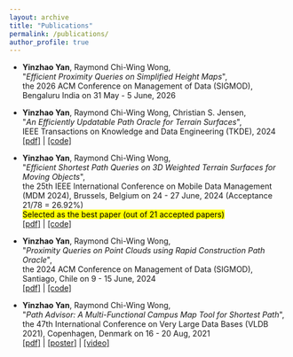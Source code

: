 ```yaml
---
layout: archive
title: "Publications"
permalink: /publications/
author_profile: true
---
```


* **Yinzhao Yan**, Raymond Chi-Wing Wong,  
"*Efficient Proximity Queries on Simplified Height Maps*",  
the 2026 ACM Conference on Management of Data (SIGMOD), Bengaluru India on 31 May - 5 June, 2026

* **Yinzhao Yan**, Raymond Chi-Wing Wong, Christian S. Jensen,  
"*An Efficiently Updatable Path Oracle for Terrain Surfaces*",  
IEEE Transactions on Knowledge and Data Engineering (TKDE), 2024  
[[pdf]](https://yanyinzhao.github.io/files/TKDE2024-UpdatedStructureTerrain-paper.pdf) | [[code]](https://github.com/yanyinzhao/UpdatedStructureTerrainCode) 

* **Yinzhao Yan**, Raymond Chi-Wing Wong,  
"*Efficient Shortest Path Queries on 3D Weighted Terrain Surfaces for Moving Objects*",  
the 25th IEEE International Conference on Mobile Data Management (MDM 2024), Brussels, Belgium on 24 - 27 June, 2024 (Acceptance 21/78 = 26.92%)  
<mark style="background-color: #FFFF00">Selected as the best paper (out of 21 accepted papers)</mark>  
[[pdf]](https://yanyinzhao.github.io/files/MDM2024-WeightedTerrain-paper.pdf) | [[code]](https://github.com/yanyinzhao/WeightedTerrainCode) 

* **Yinzhao Yan**, Raymond Chi-Wing Wong,  
"*Proximity Queries on Point Clouds using Rapid Construction Path Oracle*",  
the 2024 ACM Conference on Management of Data (SIGMOD), Santiago, Chile on 9 - 15 June, 2024  
[[pdf]](https://yanyinzhao.github.io/files/SIGMOD2024-PointCloudRCOracle-paper.pdf) | [[code]](https://github.com/yanyinzhao/PointCloudPathCode) 

* **Yinzhao Yan**, Raymond Chi-Wing Wong,  
"*Path Advisor: A Multi-Functional Campus Map Tool for Shortest Path*",  
the 47th International Conference on Very Large Data Bases (VLDB 2021), Copenhagen, Denmark on 16 - 20 Aug, 2021  
[[pdf]](https://yanyinzhao.github.io/files/VLDB2021-PathAdvisor-paper.pdf) | [[poster]](https://yanyinzhao.github.io/files/VLDB2021-PathAdvisor-poster.pdf) | [[video]](https://yanyinzhao.github.io/files/VLDB2021-PathAdvisor-video.mp4)